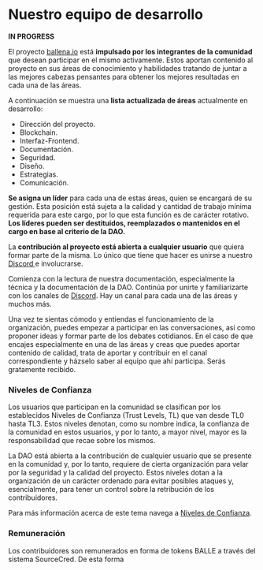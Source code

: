 # Nuestro equipo de desarrollo

**IN PROGRESS**

El proyecto [ballena.io](https://ballena.io/) está **impulsado por los integrantes de la comunidad** que desean participar en el mismo activamente. Estos aportan contenido al proyecto en sus áreas de conocimiento y habilidades tratando de juntar a las mejores cabezas pensantes para obtener los mejores resultadas en cada una de las áreas. 

A continuación se muestra una **lista actualizada de áreas** actualmente en desarrollo:

* Dirección del proyecto.
* Blockchain.
* Interfaz-Frontend.
* Documentación.
* Seguridad.
* Diseño.
* Estrategias.
* Comunicación.



**Se asigna un líder** para cada una de estas áreas, quien se encargará de su gestión. Esta posición está sujeta a la calidad y cantidad de trabajo mínima requerida para este cargo, por lo que esta función es de carácter rotativo. **Los líderes pueden ser destituidos, reemplazados o mantenidos en el cargo en base al criterio de la DAO.**

La **contribución al proyecto está abierta a cualquier usuario** que quiera formar parte de la misma. Lo único que tiene que hacer es unirse a nuestro [Discord ](https://discord.gg/X3XHjtsS)e involucrarse. 

Comienza con la lectura de nuestra documentación, especialmente la técnica y la documentación de la DAO. Continúa por unirte y familiarizarte con los canales de [Discord](https://discord.gg/X3XHjtsS). Hay un canal para cada una de las áreas y muchos más.

Una vez te sientas cómodo y entiendas el funcionamiento de la organización, puedes empezar a participar en las conversaciones, así como proponer ideas y formar parte de los debates cotidianos. En el caso de que encajes especialmente en una de las áreas y creas que puedes aportar contenido de calidad, trata de aportar y contribuir en el canal correspondiente y házselo saber al equipo que ahí participa. Serás gratamente recibido.



### Niveles de Confianza

Los usuarios que participan en la comunidad se clasifican por los establecidos Niveles de Confianza \(Trust Levels, TL\) que van desde TL0 hasta TL3. Estos niveles denotan, como su nombre indica, la confianza de la comunidad en estos usuarios, y por lo tanto, a mayor nivel, mayor es la responsabilidad que recae sobre los mismos.

La DAO está abierta a la contribución de cualquier usuario que se presente en la comunidad y, por lo tanto, requiere de cierta organización para velar por la seguridad y la calidad del proyecto. Estos niveles dotan a la organización de un carácter ordenado para evitar posibles ataques y, esencialmente, para tener un control sobre la retribución de los contribuidores.

Para más información acerca de este tema navega a [Niveles de Confianza](niveles-de-confianza.md).



### Remuneración

Los contribuidores son remunerados en forma de tokens BALLE a través del sistema SourceCred. De esta forma  



